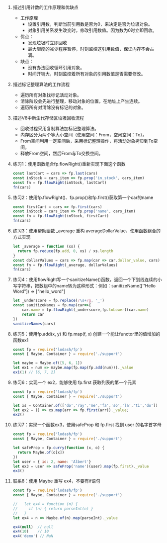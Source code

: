 1. 描述引用计数的工作原理和优缺点

   - 工作原理
     - 设置引用数，判断当前引用数是否为0，来决定是否为垃圾对象。
     - 对象引用关系发生改变时，修改引用数值。因为数为0时立即回收。
   - 优点：
     - 发现垃圾时立即回收
     - 最大限度的减少程序暂停，时刻监控这引用数值，保证内存不会占满。
   - 缺点：
     - 没有办法回收循环引用对象。
     - 时间开销大，时刻监控着所有对象的引用数值是否需要修改。

2. 描述标记整理算法的工作流程

   - 遍历所有对象找标记活动对象。
   - 清除阶段会先进行整理，移动对象的位置，在地址上产生连续。
   - 遍历所有对清除没有标记的对象。

3. 描述V8中新生代存储区垃圾回收流程

   - 回收过程采用复制算法加标记整理算法。
   - 内存区分为两个等大小空间（使用空间：From，空闲空间：To）。
   - From空间利用一定空间后，采用标记整理操作，将活动对象拷贝到To空间。
   - 释放From空间，然后From与To交换空间。

4. 练习1：使用函数组合fp.flowRight()重新实现下面这个函数

   ```javascript
   const lastCart = cars => fp.last(cars)
   const inStock = cars_item => fp.prop('in_stock', cars_item)
   const fn = fp.flowRight(inStock, lastCart)
   fn(cars)
   ```

5. 练习2：使用fp.flowRight()、fp.prop()和fp.first()获取第一个car的name

   ```javascript
   const firstCart = cars => fp.first(cars)
   const inStock = cars_item => fp.prop('name', cars_item)
   const fn = fp.flowRight(inStock, firstCart)
   fn(cars)
   ```

6. 练习3：使用帮助函数 _average 重构 averageDollarValue，使用函数组合的方式实现

   ```javascript
   let _average = function (xs) {
     return fp.reduce(fp.add, 0, xs) / xs.length
   }
   const dollarValues = cars => fp.map(car => car.dollar_value, cars)
   const fn = fp.flowRight(_average, dollarValues)
   fn(cars)
   ```

7. 练习4：使用flowRight写一个sanitizeName()函数，返回一个下划线连续的小写字符串，把数组中的name转为这种形式：例如：sanitizeName([''Hello Word"]) => ["hello_word"]

   ```javascript
   let _underscore = fp.replace(/\s+/g, '_')
   const sanitizeNames = fp.map(car=>{
       car.name = fp.flowRight(_underscore,fp.toLower)(car.name)
       return car
   })
   sanitizeNames(cars)
   ```

8. 练习5：使用fp.add(x, y) 和 fp.map(f, x) 创建一个能让functor里的值增加的函数ex1

   ```javascript
   const fp = require('lodash/fp')
   const { Maybe, Container } = require('./support')
   
   let maybe = Maybe.of([5, 6, 1])
   let ex1 = num => maybe.map(fp.map(fp.add(num)))._value
   ex1(1) // [6, 7, 2]
   ```

9. 练习6：实现一个 ex2，能够使用 fp.first 获取列表的第一个元素

   ```javascript
   const fp = require('lodash/fp')
   const { Maybe, Container } = require('./support')
   
   let xs = Container.of(['do','ray','me','fa','so','la','ti','do'])
   let ex2 = () => xs.map(arr => fp.first(arr))._value;
   ex2()
   ```

10. 练习7：实现一个函数ex3，使用safeProp 和 fp.first 找到 user 的名字首字母

    ```javascript
    const fp = require('lodash/fp')
    const { Maybe, Container } = require('./support')
    
    let safeProp = fp.curry(function (x, o) {
      return Maybe.of(o[x])
    })
    let user = { id: 2, name: 'Albert'}
    let ex3 = user => safeProp('name')(user).map(fp.first)._value
    ex3()
    ```

11. 联系8：使用 Maybe 重写 ex4，不要有if语句

    ```javascript
    const fp = require('lodash/fp')
    const { Maybe, Container } = require('./support')
    
    //   let ex4 = function (n) {
    //     if (n) { return parseInt(n) }
    //   } 
    let ex4 = n => Maybe.of(n).map(parseInt)._value
    
    ex4(null)  // null
    ex4(10)    // 10
    ex4('demo') // NaN
    
    ```

    